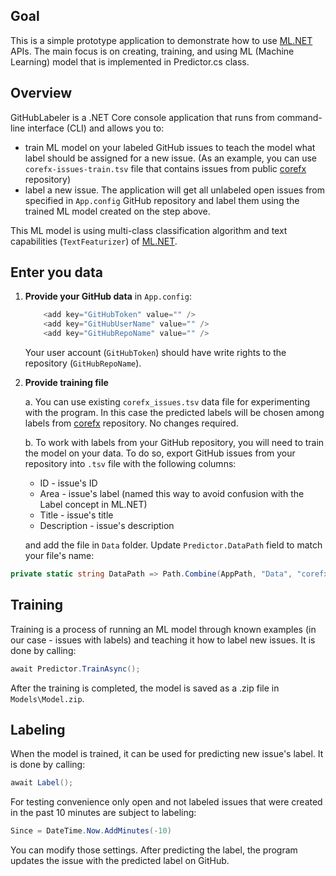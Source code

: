 ## Goal
This is a simple prototype application to demonstrate how to use [ML.NET](https://www.nuget.org/packages/Microsoft.ML/) APIs. The main focus is on creating, training, and using ML (Machine Learning) model that is implemented in Predictor.cs class.

## Overview
GitHubLabeler is a .NET Core console application that runs from command-line interface (CLI) and allows you to:
* train ML model on your labeled GitHub issues to teach the model what label should be assigned for a new issue. (As an example, you can use `corefx-issues-train.tsv` file that contains issues from public [corefx](https://github.com/dotnet/corefx) repository)
* label a new issue. The application will get all unlabeled open issues from specified in `App.config` GitHub repository and label them using the trained ML model created on the step above.  

This ML model is using multi-class classification algorithm and text capabilities (`TextFeaturizer`) of [ML.NET](https://www.nuget.org/packages/Microsoft.ML/).

## Enter you data
1. **Provide your GitHub data** in `App.config`:
    ```csharp
        <add key="GitHubToken" value="" />
        <add key="GitHubUserName" value="" />
        <add key="GitHubRepoName" value="" />
    ```
    Your user account (`GitHubToken`) should have write rights to the repository (`GitHubRepoName`).
2. **Provide training file**

    a.  You can use existing `corefx_issues.tsv` data file for experimenting  with the program. In this case the predicted labels will be chosen among labels from [corefx](https://github.com/dotnet/corefx) repository. No changes required.
    
    b. To work with labels from your GitHub repository, you will need to train the model on your data. To do so, export GitHub issues from your repository into `.tsv` file with the following columns:
    * ID - issue's ID
    * Area - issue's label (named this way to avoid confusion with the Label concept in ML.NET)
    * Title - issue's title
    * Description - issue's description
    
    and add the file in `Data` folder. Update `Predictor.DataPath` field to match your file's name:
```csharp
private static string DataPath => Path.Combine(AppPath, "Data", "corefx_issues.tsv");
```

## Training 
Training is a process of running an ML model through known examples (in our case - issues with labels) and teaching it how to label new issues. It is done by calling:
```csharp
await Predictor.TrainAsync();
```
After the training is completed, the model is saved as a .zip file in `Models\Model.zip`.

## Labeling
When the model is trained, it can be used for predicting new issue's label. It is done by calling:
```csharp
await Label();
```

For testing convenience only open and not labeled issues that were created in the past 10 minutes are subject to labeling:
```csharp
Since = DateTime.Now.AddMinutes(-10)
```
You can modify those settings. After predicting the label, the program updates the issue with the predicted label on GitHub.